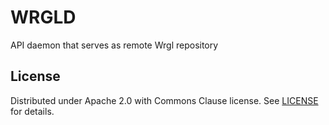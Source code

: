 # WRGLD

API daemon that serves as remote Wrgl repository

## License

Distributed under Apache 2.0 with Commons Clause license. See [LICENSE](LICENSE)
for details.
